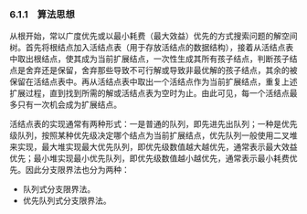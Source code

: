 ### 6.1.1　算法思想

从根开始，常以广度优先或以最小耗费（最大效益）优先的方式搜索问题的解空间树。首先将根结点加入活结点表（用于存放活结点的数据结构），接着从活结点表中取出根结点，使其成为当前扩展结点，一次性生成其所有孩子结点，判断孩子结点是舍弃还是保留，舍弃那些导致不可行解或导致非最优解的孩子结点，其余的被保留在活结点表中。再从活结点表中取出一个活结点作为当前扩展结点，重复上述扩展过程，直到找到所需的解或活结点表为空时为止。由此可见，每一个活结点最多只有一次机会成为扩展结点。

活结点表的实现通常有两种形式：一是普通的队列，即先进先出队列；一种是优先级队列，按照某种优先级决定哪个结点为当前扩展结点，优先队列一般使用二叉堆来实现，最大堆实现最大优先队列，即优先级数值越大越优先，通常表示最大效益优先；最小堆实现最小优先队列，即优先级数值越小越优先，通常表示最小耗费优先。因此分支限界法也分为两种：

+ 队列式分支限界法。
+ 优先队列式分支限界法。

